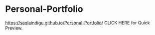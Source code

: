 # Personal-Portfolio

https://saqlaindigu.github.io/Personal-Portfolio/ CLICK HERE for Quick Preview.
